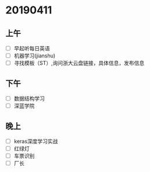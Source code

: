 # 20190411

## 上午

- [ ] 早起听每日英语
- [ ] 机器学习(jianshu)
- [ ] 寻找模板（ST）,询问浙大云盘链接，具体信息，发布信息

## 下午

- [ ] 数据结构学习
- [ ] 深蓝学院
## 晚上

- [ ] keras深度学习实战
- [ ] 红绿灯
- [ ] 车票识别
- [ ] 厂长